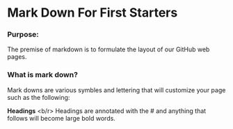 # Mark Down For First Starters

### Purpose:
The premise of markdown is to formulate the layout of our GitHub web pages.

### What is mark down?
Mark downs are various symbles and lettering that will customize your page such as the following:

**Headings** <b/r>
Headings are annotated with the # and anything that follows will become large bold words.
